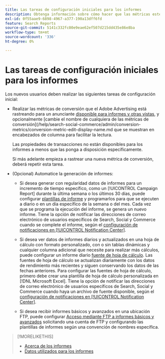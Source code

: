 ```yaml
---
title: Las tareas de configuración iniciales para los informes
description: Obtenga información sobre cómo hacer que las métricas estén disponibles en los informes y cómo automatizar los informes.
exl-id: 0f55aae9-6898-4967-a377-190a13dff6fd
feature: Search Reports
source-git-commit: 5141c332fc00e9eae62ef507d215dd435e86e8ba
workflow-type: tm+mt
source-wordcount: '336'
ht-degree: 0%

---
```


# Las tareas de configuración iniciales para los informes

Los nuevos usuarios deben realizar las siguientes tareas de configuración inicial:

* Realizar las métricas de conversión que el Adobe Advertising está rastreando para un anunciante [disponible para informes y otras vistas](/help/search-social-commerce/admin/conversion-metrics/conversion-metric-edit-available.md), y opcionalmente [cambie el nombre de cualquiera de las métricas de conversión](/help/search-social-commerce/admin/conversion-metrics/conversion-metric-edit-display-name.md que se muestran en encabezados de columna para facilitar la lectura.

  Las propiedades de transacciones no están disponibles para los informes a menos que las ponga a disposición específicamente.

  Si más adelante empieza a rastrear una nueva métrica de conversión, deberá repetir esta tarea.

* (Opcional) Automatice la generación de informes:

   * Si desea generar con regularidad datos de informes para un incremento de tiempo específico, como un [!UICONTROL Campaign Report] durante la última semana o los últimos 30 días, puede configurar [plantillas de informe](/help/search-social-commerce/reports/automation/templates/template-about.md) y programarlos para que se ejecuten a diario o en un día específico de la semana o del mes. Cada vez que se programa la ejecución del informe, se genera un nuevo informe. Tiene la opción de notificar las direcciones de correo electrónico de usuarios específicos de Search, Social y Commerce cuando se complete el informe, según el [configuración de notificaciones en [!UICONTROL Notification Center]](/help/search-social-commerce/notifications/notification-about.md).

   * Si desea ver datos de informes diarios y actualizados en una hoja de cálculo con formato personalizado, con o sin tablas dinámicas y cualquier columna adicional que necesite para realizar más cálculos, puede configurar un informe diario [fuente de hoja de cálculo](/help/search-social-commerce/reports/automation/spreadsheet-feeds/spreadsheet-feed-about.md). Las fuentes de hoja de cálculo se actualizan diariamente con los datos de rendimiento más recientes y siguen conservando los datos de las fechas anteriores. Para configurar las fuentes de hoja de cálculo, primero debe crear una plantilla de hoja de cálculo personalizada en [!DNL Microsoft Excel]. Tiene la opción de notificar las direcciones de correo electrónico de usuarios específicos de Search, Social y Commerce cuando haya un archivo de fuente disponible, según el [configuración de notificaciones en [!UICONTROL Notification Center]](/help/search-social-commerce/notifications/notification-about.md).

   * Si desea recibir informes básicos y avanzados en una ubicación FTP, puede configurar [Acceso mediante FTP a informes básicos y avanzados](/help/search-social-commerce/reports/automation/ftp-reports.md) solicitando una cuenta de FTP y configurando las plantillas de informes según una convención de nombres específica.

>[!MORELIKETHIS]
>
>* [Acerca de los informes](report-about.md)
>* [Datos utilizados para los informes](data-used-for-reports.md)
